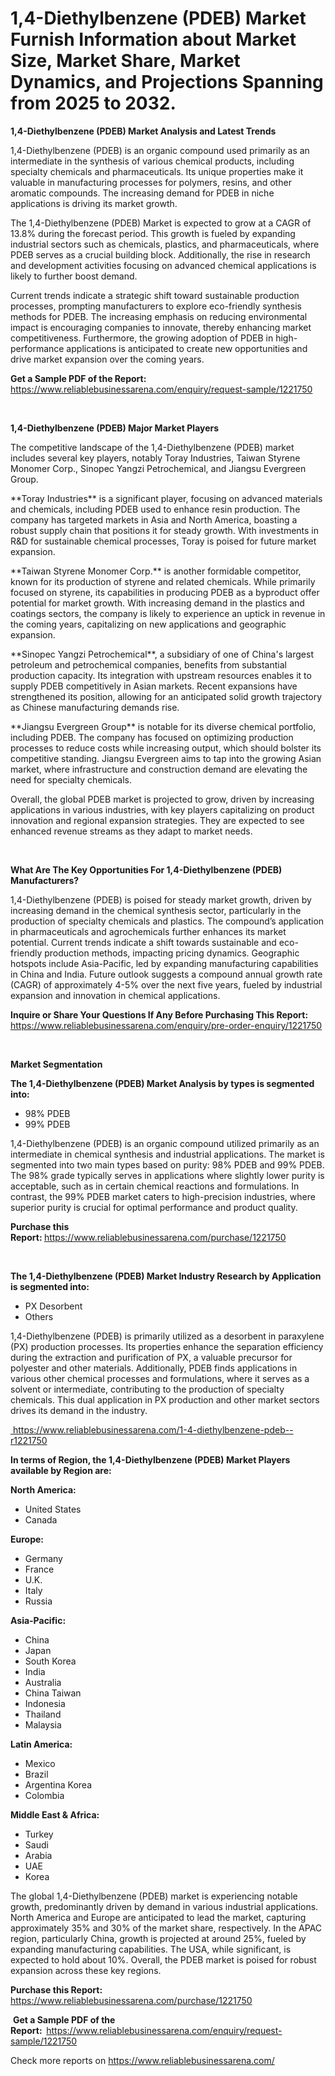 <p><h1>1,4-Diethylbenzene (PDEB) Market Furnish Information about Market Size, Market Share, Market Dynamics, and Projections Spanning from 2025 to 2032.</h1></p><p><strong>1,4-Diethylbenzene (PDEB) Market Analysis and Latest Trends</strong></p>
<p><p>1,4-Diethylbenzene (PDEB) is an organic compound used primarily as an intermediate in the synthesis of various chemical products, including specialty chemicals and pharmaceuticals. Its unique properties make it valuable in manufacturing processes for polymers, resins, and other aromatic compounds. The increasing demand for PDEB in niche applications is driving its market growth.</p><p>The 1,4-Diethylbenzene (PDEB) Market is expected to grow at a CAGR of 13.8% during the forecast period. This growth is fueled by expanding industrial sectors such as chemicals, plastics, and pharmaceuticals, where PDEB serves as a crucial building block. Additionally, the rise in research and development activities focusing on advanced chemical applications is likely to further boost demand.</p><p>Current trends indicate a strategic shift toward sustainable production processes, prompting manufacturers to explore eco-friendly synthesis methods for PDEB. The increasing emphasis on reducing environmental impact is encouraging companies to innovate, thereby enhancing market competitiveness. Furthermore, the growing adoption of PDEB in high-performance applications is anticipated to create new opportunities and drive market expansion over the coming years.</p></p>
<p><strong>Get a Sample PDF of the Report:&nbsp;</strong> <a href="https://www.reliablebusinessarena.com/enquiry/request-sample/1221750?utm_campaign=2630&utm_medium=2&utm_source=Github&utm_content=ia&utm_term=24032025&utm_id=14-diethylbenzene-pdeb">https://www.reliablebusinessarena.com/enquiry/request-sample/1221750</a></p>
<p>&nbsp;</p>
<p><strong>1,4-Diethylbenzene (PDEB) Major Market Players</strong></p>
<p><p>The competitive landscape of the 1,4-Diethylbenzene (PDEB) market includes several key players, notably Toray Industries, Taiwan Styrene Monomer Corp., Sinopec Yangzi Petrochemical, and Jiangsu Evergreen Group. </p><p>**Toray Industries** is a significant player, focusing on advanced materials and chemicals, including PDEB used to enhance resin production. The company has targeted markets in Asia and North America, boasting a robust supply chain that positions it for steady growth. With investments in R&D for sustainable chemical processes, Toray is poised for future market expansion.</p><p>**Taiwan Styrene Monomer Corp.** is another formidable competitor, known for its production of styrene and related chemicals. While primarily focused on styrene, its capabilities in producing PDEB as a byproduct offer potential for market growth. With increasing demand in the plastics and coatings sectors, the company is likely to experience an uptick in revenue in the coming years, capitalizing on new applications and geographic expansion.</p><p>**Sinopec Yangzi Petrochemical**, a subsidiary of one of China's largest petroleum and petrochemical companies, benefits from substantial production capacity. Its integration with upstream resources enables it to supply PDEB competitively in Asian markets. Recent expansions have strengthened its position, allowing for an anticipated solid growth trajectory as Chinese manufacturing demands rise.</p><p>**Jiangsu Evergreen Group** is notable for its diverse chemical portfolio, including PDEB. The company has focused on optimizing production processes to reduce costs while increasing output, which should bolster its competitive standing. Jiangsu Evergreen aims to tap into the growing Asian market, where infrastructure and construction demand are elevating the need for specialty chemicals.</p><p>Overall, the global PDEB market is projected to grow, driven by increasing applications in various industries, with key players capitalizing on product innovation and regional expansion strategies. They are expected to see enhanced revenue streams as they adapt to market needs.</p></p>
<p>&nbsp;</p>
<p><strong>What Are The Key Opportunities For 1,4-Diethylbenzene (PDEB) Manufacturers?</strong></p>
<p><p>1,4-Diethylbenzene (PDEB) is poised for steady market growth, driven by increasing demand in the chemical synthesis sector, particularly in the production of specialty chemicals and plastics. The compound’s application in pharmaceuticals and agrochemicals further enhances its market potential. Current trends indicate a shift towards sustainable and eco-friendly production methods, impacting pricing dynamics. Geographic hotspots include Asia-Pacific, led by expanding manufacturing capabilities in China and India. Future outlook suggests a compound annual growth rate (CAGR) of approximately 4-5% over the next five years, fueled by industrial expansion and innovation in chemical applications.</p></p>
<p><strong>Inquire or Share Your Questions If Any Before Purchasing This Report:</strong> <a href="https://www.reliablebusinessarena.com/enquiry/pre-order-enquiry/1221750?utm_campaign=2630&utm_medium=2&utm_source=Github&utm_content=ia&utm_term=24032025&utm_id=14-diethylbenzene-pdeb">https://www.reliablebusinessarena.com/enquiry/pre-order-enquiry/1221750</a></p>
<p>&nbsp;</p>
<p><strong>Market Segmentation</strong></p>
<p><strong>The 1,4-Diethylbenzene (PDEB) Market Analysis by types is segmented into:</strong></p>
<p><ul><li>98% PDEB</li><li>99% PDEB</li></ul></p>
<p><p>1,4-Diethylbenzene (PDEB) is an organic compound utilized primarily as an intermediate in chemical synthesis and industrial applications. The market is segmented into two main types based on purity: 98% PDEB and 99% PDEB. The 98% grade typically serves in applications where slightly lower purity is acceptable, such as in certain chemical reactions and formulations. In contrast, the 99% PDEB market caters to high-precision industries, where superior purity is crucial for optimal performance and product quality.</p></p>
<p><strong>Purchase this Report:&nbsp;</strong><a href="https://www.reliablebusinessarena.com/purchase/1221750?utm_campaign=2630&utm_medium=2&utm_source=Github&utm_content=ia&utm_term=24032025&utm_id=14-diethylbenzene-pdeb">https://www.reliablebusinessarena.com/purchase/1221750</a></p>
<p>&nbsp;</p>
<p><strong>The 1,4-Diethylbenzene (PDEB) Market Industry Research by Application is segmented into:</strong></p>
<p><ul><li>PX Desorbent</li><li>Others</li></ul></p>
<p><p>1,4-Diethylbenzene (PDEB) is primarily utilized as a desorbent in paraxylene (PX) production processes. Its properties enhance the separation efficiency during the extraction and purification of PX, a valuable precursor for polyester and other materials. Additionally, PDEB finds applications in various other chemical processes and formulations, where it serves as a solvent or intermediate, contributing to the production of specialty chemicals. This dual application in PX production and other market sectors drives its demand in the industry.</p></p>
<p><a href="https://www.reliablebusinessarena.com/1-4-diethylbenzene-pdeb--r1221750?utm_campaign=2630&utm_medium=2&utm_source=Github&utm_content=ia&utm_term=24032025&utm_id=14-diethylbenzene-pdeb">&nbsp;https://www.reliablebusinessarena.com/1-4-diethylbenzene-pdeb--r1221750</a></p>
<p><strong>In terms of Region, the 1,4-Diethylbenzene (PDEB) Market Players available by Region are:</strong></p>
<p>
    <p> <strong> North America: </strong>
        <ul>
            <li>United States</li>
            <li>Canada</li>
        </ul>
        </p> 
    <p> <strong> Europe: </strong>
        <ul>
            <li>Germany</li>
            <li>France</li>
            <li>U.K.</li>
            <li>Italy</li>
            <li>Russia</li>
        </ul>
        </p> 
    <p> <strong> Asia-Pacific: </strong>
        <ul>
            <li>China</li>
            <li>Japan</li>
            <li>South Korea</li>
            <li>India</li>
            <li>Australia</li>
            <li>China Taiwan</li>
            <li>Indonesia</li>
            <li>Thailand</li>
            <li>Malaysia</li>
        </ul>
        </p> 
    <p> <strong> Latin America: </strong>
        <ul>
            <li>Mexico</li>
            <li>Brazil</li>
            <li>Argentina Korea</li>
            <li>Colombia</li>
        </ul>
        </p> 
    <p> <strong> Middle East & Africa: </strong>
        <ul>
            <li>Turkey</li>
            <li>Saudi</li>
            <li>Arabia</li>
            <li>UAE</li>
            <li>Korea</li>
        </ul>
    </p>
    </p>
<p><p>The global 1,4-Diethylbenzene (PDEB) market is experiencing notable growth, predominantly driven by demand in various industrial applications. North America and Europe are anticipated to lead the market, capturing approximately 35% and 30% of the market share, respectively. In the APAC region, particularly China, growth is projected at around 25%, fueled by expanding manufacturing capabilities. The USA, while significant, is expected to hold about 10%. Overall, the PDEB market is poised for robust expansion across these key regions.</p></p>
<p><strong>Purchase this Report: </strong><a href="https://www.reliablebusinessarena.com/purchase/1221750?utm_campaign=2630&utm_medium=2&utm_source=Github&utm_content=ia&utm_term=24032025&utm_id=14-diethylbenzene-pdeb">https://www.reliablebusinessarena.com/purchase/1221750</a></p>
<p>&nbsp;<strong>Get a Sample PDF of the Report:&nbsp;&nbsp;</strong><a href="https://www.reliablebusinessarena.com/enquiry/request-sample/1221750?utm_campaign=2630&utm_medium=2&utm_source=Github&utm_content=ia&utm_term=24032025&utm_id=14-diethylbenzene-pdeb">https://www.reliablebusinessarena.com/enquiry/request-sample/1221750</a></p>
<p><strong></strong></p>
<p>Check more reports on <a href="https://www.reliablebusinessarena.com/?utm_campaign=2630&utm_medium=2&utm_source=Github&utm_content=ia&utm_term=24032025&utm_id=14-diethylbenzene-pdeb">https://www.reliablebusinessarena.com/</a></p>